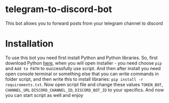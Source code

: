 # telegram-to-discord-bot
This bot allows you to forward posts from your telegram channel to discord

# Installation
To use this bot you need first install Python and Python libraries.
So, first download Python [here](https://www.python.org/downloads/release/python-3108/), when you will open installer - you need choose `pip` and `Add to PATH` to successfully use script. And then after install you need open console terminal or something else that you can write commands in folder script, and then write this to install libraries: `pip install -r requirements.txt`. Now open script file and change these values `TOKEN_BOT`, `CHANNEL_URL` `DISCORD_CHANNEL_ID`, `DISCORD_BOT_ID` to your specifics. And now you can start script as well and enjoy
